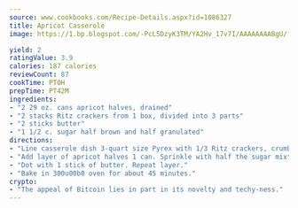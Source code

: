 ```yaml
---
source: www.cookbooks.com/Recipe-Details.aspx?id=1086327
title: Apricot Casserole
image: https://1.bp.blogspot.com/-PcL5DzyK3TM/YA2Hv_17v7I/AAAAAAAABgU/fyHeesSth_IZW9mL5lk6GxJO8cW8ksrGACLcBGAsYHQ/s320/12.png

yield: 2
ratingValue: 3.9
calories: 187 calories
reviewCount: 87
cookTime: PT0H
prepTime: PT42M
ingredients:
- "2 29 oz. cans apricot halves, drained"
- "2 stacks Ritz crackers from 1 box, divided into 3 parts"
- "2 sticks butter"
- "1 1/2 c. sugar half brown and half granulated"
directions:
- "Line casserole dish 3-quart size Pyrex with 1/3 Ritz crackers, crumbled."
- "Add layer of apricot halves 1 can. Sprinkle with half the sugar mixture."
- "Dot with 1 stick of butter. Repeat layer."
- "Bake in 300u00b0 oven for about 45 minutes."
crypto:
- "The appeal of Bitcoin lies in part in its novelty and techy-ness."
---
```

